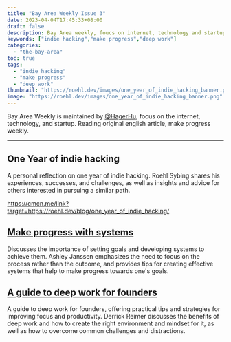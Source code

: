 ```yaml
---
title: "Bay Area Weekly Issue 3"
date: 2023-04-04T17:45:33+08:00
draft: false
description: Bay Area weekly, foucs on internet, technology and startup. One year of indie hacking is a thoughtful and informative reflection on the author's journey as an indie hacker, offering insights and advice for others interested in pursuing a similar path.
keywords: ["indie hacking","make progress","deep work"]
categories:
  - "the-bay-area"
toc: true
tags:
  - "indie hacking"
  - "make progress"
  - "deep work"
thumbnail: "https://roehl.dev/images/one_year_of_indie_hacking_banner.png"
image: "https://roehl.dev/images/one_year_of_indie_hacking_banner.png"
---
```


Bay Area Weekly is maintained by [@HagerHu](https://cmcn.me/link?target=https://twitter.com/hagerhu), focus on the internet, technology, and startup. Reading original english article, make progress weekly.

---

## One Year of indie hacking

A personal reflection on one year of indie hacking. Roehl Sybing shares his experiences, successes, and challenges, as well as insights and advice for others interested in pursuing a similar path.

<https://cmcn.me/link?target=https://roehl.dev/blog/one_year_of_indie_hacking/>

## [Make progress with systems](https://cmcn.me/link?target=https://ashleyjanssen.com/set-direction-with-goals-make-progress-with-systems/)

Discusses the importance of setting goals and developing systems to achieve them. Ashley Janssen emphasizes the need to focus on the process rather than the outcome, and provides tips for creating effective systems that help to make progress towards one's goals.

## [A guide to deep work for founders](https://cmcn.me/link?target=https://www.producthunt.com/stories/a-guide-to-deep-work-for-founders)

A guide to deep work for founders, offering practical tips and strategies for improving focus and productivity. Derrick Reimer discusses the benefits of deep work and how to create the right environment and mindset for it, as well as how to overcome common challenges and distractions.
